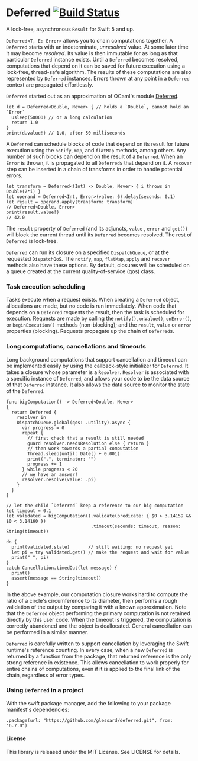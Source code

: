 # Deferred [![Build Status](https://travis-ci.org/glessard/deferred.svg?branch=main)](https://travis-ci.org/glessard/deferred)
A lock-free, asynchronous `Result` for Swift 5 and up.

`Deferred<T, E: Error>` allows you to chain computations together. A `Deferred` starts with an indeterminate, *unresolved* value. At some later time it may become *resolved*. Its value is then immutable for as long as that particular `Deferred` instance exists.
Until a `Deferred` becomes resolved, computations that depend on it can be saved for future execution using a lock-free, thread-safe algorithm. The results of these computations are also represented by `Deferred` instances. Errors thrown at any point in a `Deferred` context are propagated effortlessly.

`Deferred` started out as an approximation of OCaml's module [Deferred](https://ocaml.janestreet.com/ocaml-core/111.25.00/doc/async_kernel/#Deferred).

```
let d = Deferred<Double, Never> { // holds a `Double`, cannot hold an `Error`
  usleep(50000) // or a long calculation
  return 1.0
}
print(d.value!) // 1.0, after 50 milliseconds
```

A `Deferred` can schedule blocks of code that depend on its result for future execution using the `notify`,  `map`, and `flatMap` methods, among others. Any number of such blocks can depend on the result of a `Deferred`. When an `Error` is thrown, it is propagated to all `Deferred`s that depend on it. A `recover` step can  be inserted in a chain of transforms in order to handle potential errors.

```
let transform = Deferred<(Int) -> Double, Never> { i throws in Double(7*i) }
let operand = Deferred<Int, Error>(value: 6).delay(seconds: 0.1)
let result = operand.apply(transform: transform)                        // Deferred<Double, Error>
print(result.value!)                                                    // 42.0
```
The `result` property of `Deferred` (and its adjuncts, `value` , `error` and `get()`) will block the current thread until its `Deferred` becomes resolved. The rest of `Deferred` is lock-free.

`Deferred` can run its closure on a specified `DispatchQueue`, or at the requested `DispatchQoS`. The `notify`, `map`, `flatMap`, `apply` and `recover` methods also have these options. By default, closures will be scheduled on a queue created at the current quality-of-service (qos) class.


### Task execution scheduling

Tasks execute when a request exists. When creating a `Deferred` object, allocations are made, but no code is run immediately. When code that depends on a `Deferred` requests the result, then the task is scheduled for execution. Requests are made by calling the `notify()`, `onValue()`, `onError()`, or `beginExecution()` methods (non-blocking); and the `result`, `value` or `error` properties (blocking). Requests propagate up the chain of `Deferred`s.


### Long computations, cancellations and timeouts

Long background computations that support cancellation and timeout can be implemented easily by using the callback-style initializer for `Deferred`. It takes a closure whose parameter is a `Resolver`. `Resolver` is associated with a specific instance of `Deferred`, and allows your code to be the data source of that `Deferred` instance. It also allows the data source to monitor the state of the `Deferred`.

    func bigComputation() -> Deferred<Double, Never>
    {
      return Deferred {
        resolver in
        DispatchQueue.global(qos: .utility).async {
          var progress = 0
          repeat {
            // first check that a result is still needed
            guard resolver.needsResolution else { return }
            // then work towards a partial computation
            Thread.sleep(until: Date() + 0.001)
            print(".", terminator: "")
            progress += 1
          } while progress < 20
          // we have an answer!
          resolver.resolve(value: .pi)
        }
      }
    }

    // let the child `Deferred` keep a reference to our big computation
    let timeout = 0.1
    let validated = bigComputation().validate(predicate: { $0 > 3.14159 && $0 < 3.14160 })
                                    .timeout(seconds: timeout, reason: String(timeout))

    do {
      print(validated.state)       // still waiting: no request yet
      let pi = try validated.get() // make the request and wait for value
      print(" ", pi)
    }
    catch Cancellation.timedOut(let message) {
      print()
      assert(message == String(timeout))
    }

In the above example, our computation closure works hard to compute the ratio of a circle's circumference to its diameter, then performs a rough validation of the output by comparing it with a known approximation. Note that the `Deferred` object performing the primary computation is not retained directly by this user code. When the timeout is triggered, the computation is correctly abandoned and the object is deallocated. General cancellation can be performed in a similar manner.

`Deferred` is carefully written to support cancellation by leveraging the Swift runtime's reference counting. In every case, when a new `Deferred` is returned by a function from the package, that returned reference is the only strong reference in existence. This allows cancellation to work properly for entire chains of computations, even if it is applied to the final link of the chain, regardless of error types.

### Using `Deferred` in a project

With the swift package manager, add the following to your package manifest's dependencies:

    .package(url: "https://github.com/glessard/deferred.git", from: "6.7.0")

#### License

This library is released under the MIT License. See LICENSE for details.
